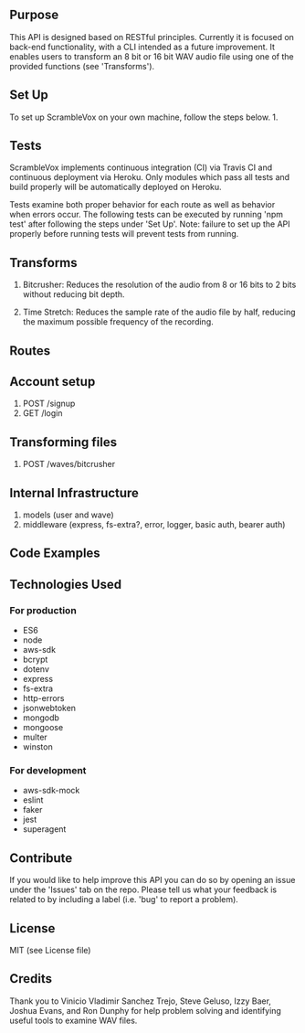 ## Purpose
This API is designed based on RESTful principles. Currently it is focused on back-end functionality, with a CLI intended as a future improvement. It enables users to transform an 8 bit or 16 bit WAV audio file using one of the provided functions (see 'Transforms').

<!-- we can add in encryption if we reach that point -->

## Set Up
To set up ScrambleVox on your own machine, follow the steps below.
1.


## Tests
ScrambleVox implements continuous integration (CI) via Travis CI and continuous deployment via Heroku. Only modules which pass all tests and build properly will be automatically deployed on Heroku.

Tests examine both proper behavior for each route as well as behavior when errors occur. The following tests can be executed by running 'npm test' after following the steps under 'Set Up'. Note: failure to set up the API properly before running tests will prevent tests from running.

## Transforms
1. Bitcrusher: Reduces the resolution of the audio from 8 or 16 bits to 2 bits without reducing bit depth.

2. Time Stretch: Reduces the sample rate of the audio file by half, reducing the maximum possible frequency of the recording.

## Routes
## Account setup
1. POST /signup
2. GET /login
## Transforming files
1. POST /waves/bitcrusher
<!-- 2. POST /waves/transform2 -->

## Internal Infrastructure
1. models (user and wave)
2. middleware (express, fs-extra?, error, logger, basic auth, bearer auth)

## Code Examples

## Technologies Used
### For production
* ES6
* node
* aws-sdk
* bcrypt
* dotenv
* express
* fs-extra
* http-errors
* jsonwebtoken
* mongodb
* mongoose
* multer
* winston

### For development
* aws-sdk-mock
* eslint
* faker
* jest
* superagent

<!-- * libraries we used, if any -->

## Contribute
If you would like to help improve this API you can do so by opening an issue under the 'Issues' tab on the repo. Please tell us what your feedback is related to by including a label (i.e. 'bug' to report a problem).

## License
MIT (see License file)

## Credits
Thank you to Vinicio Vladimir Sanchez Trejo, Steve Geluso, Izzy Baer, Joshua Evans, and Ron Dunphy for help problem solving and identifying useful tools to examine WAV files.
